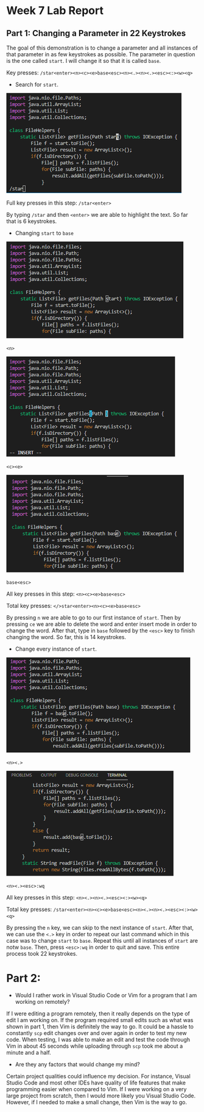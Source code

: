 # Week 7 Lab Report

## Part 1: Changing a Parameter in 22 Keystrokes

The goal of this demonstration is to change a parameter and all instances of that parameter in as few keystrokes as possible. The parameter in question is the one called `start`. I will change it so that it is called `base`.

Key presses: `/star<enter><n><c><e>base<esc><n><.><n><.><esc><:><w><q>`

* Search for `start`.

![start](star.png)

Full key presses in this step: `/star<enter>`

By typing `/star` and then `<enter>` we are able to highlight the text. So far that is 6 keystrokes.

* Changing `start` to `base`

![ce1](de1.png)

`<n>`

![ce2](ce.png)

`<c><e>`

![base](base1.png)

`base<esc>`

All key presses in this step: `<n><c><e>base<esc>`

Total key presses: `</>star<enter><n><c><e>base<esc>`

By pressing `n` we are able to go to our first instance of `start`. Then by pressing `ce` we are able to delete the word and enter insert mode in order to change the word. After that, type in `base` followed by the `<esc>` key to finish changing the word. So far, this is 14 keystrokes.

* Change every instance of `start`.

![NDOT1](ndot1.png)

`<n><.>`

![NDOT2](ndot2.png)

`<n><.><esc>:wq`

All key presses in this step: `<n><.><n><.><esc><:><w><q>`

Total key presses: `/star<enter><n><c><e>base<esc><n><.><n><.><esc><:><w><q>`

By pressing the `n` key, we can skip to the next instance of `start`. After that, we can use the `<.>` key in order to repeat our last command which in this case was to change `start` to `base`. Repeat this until all instances of `start` are notw `base`. Then, press `<esc>:wq` in order to quit and save. This entire process took 22 keystrokes.

# Part 2: 

* Would I rather work in Visual Studio Code or Vim for a program that I am working on remotely?

If I were editing a program remotely, then it really depends on the type of edit I am working on. If the program required small edits such as what was shown in part 1, then Vim is definitely the way to go. It could be a hassle to constantly `scp` edit changes over and over again in order to test my new code. When testing, I was able to make an edit and test the code through Vim in about 45 seconds while uploading through `scp` took me about a minute and a half. 

* Are they any factors that would change my mind?

Certain project qualities could influence my decision. For instance, Visual Studio Code and most other IDEs have quality of life features that make programming easier when compared to Vim. If I were working on a very large project from scratch, then I would more likely you Visual Studio Code. However, if I needed to make a small change, then Vim is the way to go.